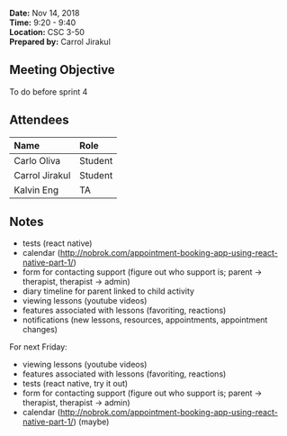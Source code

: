 **Date:** Nov 14, 2018  
**Time:** 9:20 - 9:40   
**Location:** CSC 3-50  
**Prepared by:** Carrol Jirakul 

## Meeting Objective

To do before sprint 4

## Attendees
|Name| **Role**
|:----------------|:---------------
|Carlo Oliva|Student |  
|Carrol Jirakul|Student|
|Kalvin Eng|TA|

## Notes
- tests (react native)
- calendar (http://nobrok.com/appointment-booking-app-using-react-native-part-1/)
- form for contacting support (figure out who support is; parent -> therapist, therapist -> admin)
- diary timeline for parent linked to child activity
- viewing lessons (youtube videos)
- features associated with lessons (favoriting, reactions)
- notifications (new lessons, resources, appointments, appointment changes)

For next Friday:
- viewing lessons (youtube videos)
- features associated with lessons (favoriting, reactions)
- tests (react native, try it out)
- form for contacting support (figure out who support is; parent -> therapist, therapist -> admin)
- calendar (http://nobrok.com/appointment-booking-app-using-react-native-part-1/) (maybe)